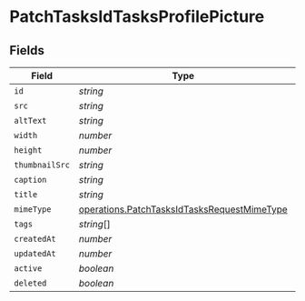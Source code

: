 # PatchTasksIdTasksProfilePicture


## Fields

| Field                                                                                                      | Type                                                                                                       | Required                                                                                                   | Description                                                                                                |
| ---------------------------------------------------------------------------------------------------------- | ---------------------------------------------------------------------------------------------------------- | ---------------------------------------------------------------------------------------------------------- | ---------------------------------------------------------------------------------------------------------- |
| `id`                                                                                                       | *string*                                                                                                   | :heavy_minus_sign:                                                                                         | N/A                                                                                                        |
| `src`                                                                                                      | *string*                                                                                                   | :heavy_minus_sign:                                                                                         | N/A                                                                                                        |
| `altText`                                                                                                  | *string*                                                                                                   | :heavy_minus_sign:                                                                                         | N/A                                                                                                        |
| `width`                                                                                                    | *number*                                                                                                   | :heavy_minus_sign:                                                                                         | N/A                                                                                                        |
| `height`                                                                                                   | *number*                                                                                                   | :heavy_minus_sign:                                                                                         | N/A                                                                                                        |
| `thumbnailSrc`                                                                                             | *string*                                                                                                   | :heavy_minus_sign:                                                                                         | N/A                                                                                                        |
| `caption`                                                                                                  | *string*                                                                                                   | :heavy_minus_sign:                                                                                         | N/A                                                                                                        |
| `title`                                                                                                    | *string*                                                                                                   | :heavy_minus_sign:                                                                                         | N/A                                                                                                        |
| `mimeType`                                                                                                 | [operations.PatchTasksIdTasksRequestMimeType](../../models/operations/patchtasksidtasksrequestmimetype.md) | :heavy_minus_sign:                                                                                         | N/A                                                                                                        |
| `tags`                                                                                                     | *string*[]                                                                                                 | :heavy_minus_sign:                                                                                         | N/A                                                                                                        |
| `createdAt`                                                                                                | *number*                                                                                                   | :heavy_minus_sign:                                                                                         | N/A                                                                                                        |
| `updatedAt`                                                                                                | *number*                                                                                                   | :heavy_minus_sign:                                                                                         | N/A                                                                                                        |
| `active`                                                                                                   | *boolean*                                                                                                  | :heavy_minus_sign:                                                                                         | N/A                                                                                                        |
| `deleted`                                                                                                  | *boolean*                                                                                                  | :heavy_minus_sign:                                                                                         | N/A                                                                                                        |
